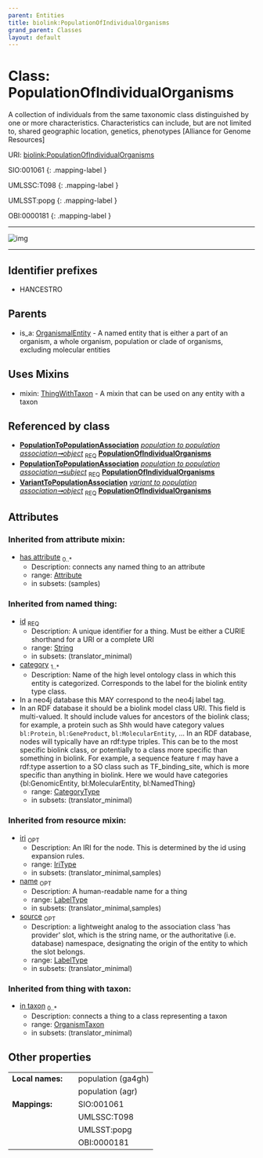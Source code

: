 ```yaml
---
parent: Entities
title: biolink:PopulationOfIndividualOrganisms
grand_parent: Classes
layout: default
---
```


# Class: PopulationOfIndividualOrganisms


A collection of individuals from the same taxonomic class distinguished by one or more characteristics. Characteristics can include, but are not limited to, shared geographic location, genetics, phenotypes [Alliance for Genome Resources]

URI: [biolink:PopulationOfIndividualOrganisms](https://w3id.org/biolink/vocab/PopulationOfIndividualOrganisms)

SIO:001061
{: .mapping-label }

UMLSSC:T098
{: .mapping-label }

UMLSST:popg
{: .mapping-label }

OBI:0000181
{: .mapping-label }


---

![img](http://yuml.me/diagram/nofunky;dir:TB/class/[VariantToPopulationAssociation],[ThingWithTaxon],[PopulationToPopulationAssociation],[PopulationToPopulationAssociation]-%20object%201..1%3E[PopulationOfIndividualOrganisms%7Cid(i):string;category(i):category_type%20%2B;iri(i):iri_type%20%3F;name(i):label_type%20%3F;source(i):label_type%20%3F],[PopulationToPopulationAssociation]-%20subject%201..1%3E[PopulationOfIndividualOrganisms],[VariantToPopulationAssociation]-%20object%201..1%3E[PopulationOfIndividualOrganisms],[PopulationOfIndividualOrganisms]uses%20-.-%3E[ThingWithTaxon],[OrganismalEntity]%5E-[PopulationOfIndividualOrganisms],[OrganismalEntity],[OrganismTaxon],[Attribute])

---


## Identifier prefixes

 * HANCESTRO

## Parents

 *  is_a: [OrganismalEntity](OrganismalEntity.md) - A named entity that is either a part of an organism, a whole organism, population or clade of organisms, excluding molecular entities

## Uses Mixins

 *  mixin: [ThingWithTaxon](ThingWithTaxon.md) - A mixin that can be used on any entity with a taxon

## Referenced by class

 *  **[PopulationToPopulationAssociation](PopulationToPopulationAssociation.md)** *[population to population association➞object](population_to_population_association_object.md)*  <sub>REQ</sub>  **[PopulationOfIndividualOrganisms](PopulationOfIndividualOrganisms.md)**
 *  **[PopulationToPopulationAssociation](PopulationToPopulationAssociation.md)** *[population to population association➞subject](population_to_population_association_subject.md)*  <sub>REQ</sub>  **[PopulationOfIndividualOrganisms](PopulationOfIndividualOrganisms.md)**
 *  **[VariantToPopulationAssociation](VariantToPopulationAssociation.md)** *[variant to population association➞object](variant_to_population_association_object.md)*  <sub>REQ</sub>  **[PopulationOfIndividualOrganisms](PopulationOfIndividualOrganisms.md)**

## Attributes


### Inherited from attribute mixin:

 * [has attribute](has_attribute.md)  <sub>0..*</sub>
    * Description: connects any named thing to an attribute
    * range: [Attribute](Attribute.md)
    * in subsets: (samples)

### Inherited from named thing:

 * [id](id.md)  <sub>REQ</sub>
    * Description: A unique identifier for a thing. Must be either a CURIE shorthand for a URI or a complete URI
    * range: [String](types/String.md)
    * in subsets: (translator_minimal)
 * [category](category.md)  <sub>1..*</sub>
    * Description: Name of the high level ontology class in which this entity is categorized. Corresponds to the label for the biolink entity type class.
 * In a neo4j database this MAY correspond to the neo4j label tag.
 * In an RDF database it should be a biolink model class URI.
This field is multi-valued. It should include values for ancestors of the biolink class; for example, a protein such as Shh would have category values `bl:Protein`, `bl:GeneProduct`, `bl:MolecularEntity`, ...
In an RDF database, nodes will typically have an rdf:type triples. This can be to the most specific biolink class, or potentially to a class more specific than something in biolink. For example, a sequence feature `f` may have a rdf:type assertion to a SO class such as TF_binding_site, which is more specific than anything in biolink. Here we would have categories {bl:GenomicEntity, bl:MolecularEntity, bl:NamedThing}
    * range: [CategoryType](types/CategoryType.md)
    * in subsets: (translator_minimal)

### Inherited from resource mixin:

 * [iri](iri.md)  <sub>OPT</sub>
    * Description: An IRI for the node. This is determined by the id using expansion rules.
    * range: [IriType](types/IriType.md)
    * in subsets: (translator_minimal,samples)
 * [name](name.md)  <sub>OPT</sub>
    * Description: A human-readable name for a thing
    * range: [LabelType](types/LabelType.md)
    * in subsets: (translator_minimal,samples)
 * [source](source.md)  <sub>OPT</sub>
    * Description: a lightweight analog to the association class 'has provider' slot, which is the string name, or the authoritative (i.e. database) namespace, designating the origin of the entity to which the slot belongs.
    * range: [LabelType](types/LabelType.md)
    * in subsets: (translator_minimal)

### Inherited from thing with taxon:

 * [in taxon](in_taxon.md)  <sub>0..*</sub>
    * Description: connects a thing to a class representing a taxon
    * range: [OrganismTaxon](OrganismTaxon.md)
    * in subsets: (translator_minimal)

## Other properties

|  |  |  |
| --- | --- | --- |
| **Local names:** | | population (ga4gh) |
|  | | population (agr) |
| **Mappings:** | | SIO:001061 |
|  | | UMLSSC:T098 |
|  | | UMLSST:popg |
|  | | OBI:0000181 |

